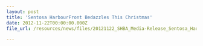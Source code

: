 ```yaml
---
layout: post
title: 'Sentosa HarbourFront Bedazzles This Christmas'
date: 2012-11-22T00:00:00.000Z
file_url: /resources/news/files/20121122_SHBA_Media-Release_Sentosa_HarbourFront_Bedazzles_this_Christmas.pdf

---
```


